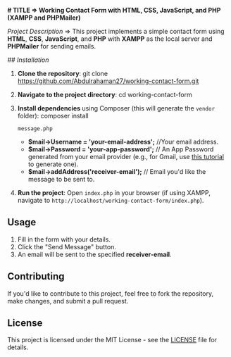 **# TITLE => Working Contact Form with HTML, CSS, JavaScript, and PHP (XAMPP and PHPMailer)**

_Project Description_ =>
This project implements a simple contact form using **HTML**, **CSS**, **JavaScript**, and **PHP** with **XAMPP** as the local server and **PHPMailer** for sending emails.

_## Installation_
1. **Clone the repository**:
   git clone https://github.com/Abdulrahaman27/working-contact-form.git
2. **Navigate to the project directory**:
   cd working-contact-form
3. **Install dependencies** using Composer (this will generate the `vendor` folder):
   composer install

   `message.php`
   - **$mail->Username = 'your-email-address';**   //Your email address.
   - **$mail->Password = 'your-app-password';**  // An App Password generated from your email provider (e.g., for Gmail, use [this tutorial](https://www.youtube.com/watch?v=jjDNndrl7_U) to generate one).
   - **$mail->addAddress('receiver-email');**     // Email you'd like the message to be sent to.
   
5. **Run the project**:
   Open `index.php` in your browser (if using XAMPP, navigate to `http://localhost/working-contact-form/index.php`).

## Usage
1. Fill in the form with your details.
2. Click the "Send Message" button.
3. An email will be sent to the specified **receiver-email**.

## Contributing
If you'd like to contribute to this project, feel free to fork the repository, make changes, and submit a pull request.

## License
This project is licensed under the MIT License - see the [LICENSE](LICENSE) file for details.

